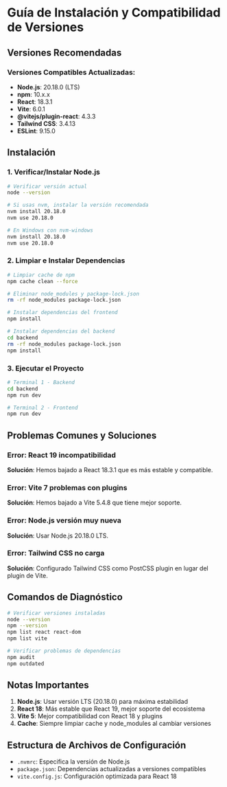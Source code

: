 # Guía de Instalación y Compatibilidad de Versiones

## Versiones Recomendadas

### Versiones Compatibles Actualizadas:
- **Node.js**: 20.18.0 (LTS)
- **npm**: 10.x.x
- **React**: 18.3.1
- **Vite**: 6.0.1
- **@vitejs/plugin-react**: 4.3.3
- **Tailwind CSS**: 3.4.13
- **ESLint**: 9.15.0

## Instalación

### 1. Verificar/Instalar Node.js

```bash
# Verificar versión actual
node --version

# Si usas nvm, instalar la versión recomendada
nvm install 20.18.0
nvm use 20.18.0

# En Windows con nvm-windows
nvm install 20.18.0
nvm use 20.18.0
```

### 2. Limpiar e Instalar Dependencias

```bash
# Limpiar cache de npm
npm cache clean --force

# Eliminar node_modules y package-lock.json
rm -rf node_modules package-lock.json

# Instalar dependencias del frontend
npm install

# Instalar dependencias del backend
cd backend
rm -rf node_modules package-lock.json
npm install
```

### 3. Ejecutar el Proyecto

```bash
# Terminal 1 - Backend
cd backend
npm run dev

# Terminal 2 - Frontend
npm run dev
```

## Problemas Comunes y Soluciones

### Error: React 19 incompatibilidad
**Solución**: Hemos bajado a React 18.3.1 que es más estable y compatible.

### Error: Vite 7 problemas con plugins
**Solución**: Hemos bajado a Vite 5.4.8 que tiene mejor soporte.

### Error: Node.js versión muy nueva
**Solución**: Usar Node.js 20.18.0 LTS.

### Error: Tailwind CSS no carga
**Solución**: Configurado Tailwind CSS como PostCSS plugin en lugar del plugin de Vite.

## Comandos de Diagnóstico

```bash
# Verificar versiones instaladas
node --version
npm --version
npm list react react-dom
npm list vite

# Verificar problemas de dependencias
npm audit
npm outdated
```

## Notas Importantes

1. **Node.js**: Usar versión LTS (20.18.0) para máxima estabilidad
2. **React 18**: Más estable que React 19, mejor soporte del ecosistema
3. **Vite 5**: Mejor compatibilidad con React 18 y plugins
4. **Cache**: Siempre limpiar cache y node_modules al cambiar versiones

## Estructura de Archivos de Configuración

- `.nvmrc`: Especifica la versión de Node.js
- `package.json`: Dependencias actualizadas a versiones compatibles
- `vite.config.js`: Configuración optimizada para React 18
